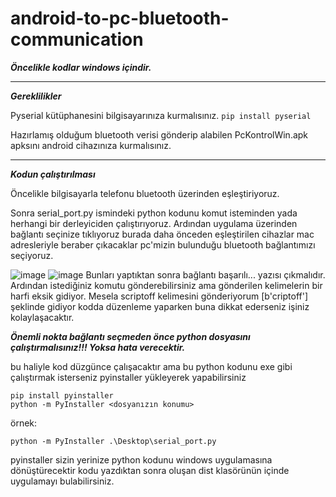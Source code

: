 # android-to-pc-bluetooth-communication
***Öncelikle kodlar windows içindir.***
___

***Gereklilikler***

Pyserial kütüphanesini bilgisayarınıza kurmalısınız. ```pip install pyserial``` 

Hazırlamış olduğum bluetooth verisi gönderip alabilen PcKontrolWin.apk apksını android cihazınıza kurmalısınız.
___

***Kodun çalıştırılması***

Öncelikle bilgisayarla telefonu bluetooth üzerinden eşleştiriyoruz.

Sonra serial_port.py ismindeki python kodunu komut isteminden yada herhangi bir derleyiciden çalıştırıyoruz. Ardından uygulama üzerinden bağlantı seçinize tıklıyoruz burada daha önceden eşleştirilen cihazlar mac adresleriyle beraber çıkacaklar pc'mizin bulunduğu bluetooth bağlantımızı seçiyoruz.

![image](https://user-images.githubusercontent.com/99413396/167316293-375a7ba6-f235-4028-8de6-34c4a506c11b.png)
![image](https://user-images.githubusercontent.com/99413396/167316359-3df6c470-2b74-45eb-86a1-c80e3af9b966.png)
Bunları yaptıktan sonra bağlantı başarılı... yazısı çıkmalıdır. Ardından istediğiniz komutu gönderebilirsiniz ama gönderilen kelimelerin bir harfi eksik gidiyor. Mesela scriptoff kelimesini gönderiyorum [b'criptoff'] şeklinde gidiyor kodda düzenleme yaparken buna dikkat ederseniz işiniz kolaylaşacaktır.

***Önemli nokta bağlantı seçmeden önce python dosyasını çalıştırmalısınız!!! Yoksa hata verecektir.***

bu haliyle kod düzgünce çalışacaktır ama bu python kodunu exe gibi çalıştırmak isterseniz pyinstaller yükleyerek yapabilirsiniz 
```
pip install pyinstaller
python -m PyInstaller <dosyanızın konumu>
```

örnek: 
```
python -m PyInstaller .\Desktop\serial_port.py
```

pyinstaller sizin yerinize python kodunu windows uygulamasına dönüştürecektir kodu yazdıktan sonra oluşan dist klasörünün içinde uygulamayı bulabilirsiniz.
